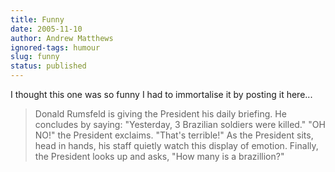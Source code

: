 ```yaml
---
title: Funny
date: 2005-11-10
author: Andrew Matthews
ignored-tags: humour
slug: funny
status: published
---
```


I thought this one was so funny I had to immortalise it by posting it here...

> Donald Rumsfeld is giving the President his daily briefing. He concludes by saying: "Yesterday, 3 Brazilian soldiers were killed." "OH NO!" the President exclaims. "That's terrible!" As the President sits, head in hands, his staff quietly watch this display of emotion. Finally, the President looks up and asks, "How many is a brazillion?"
